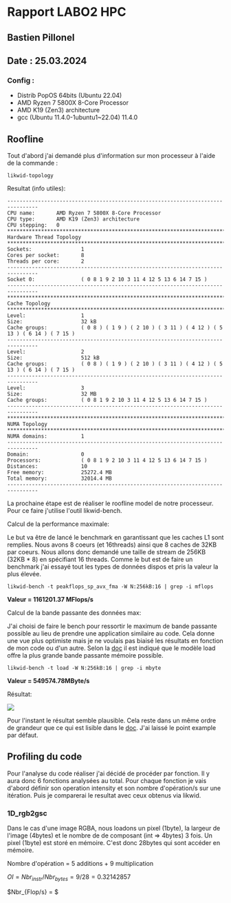# Rapport LABO2 HPC
## Bastien Pillonel
## Date : 25.03.2024
### Config : 
- Distrib PopOS 64bits (Ubuntu 22.04)
- AMD Ryzen 7 5800X 8-Core Processor
- AMD K19 (Zen3) architecture
- gcc (Ubuntu 11.4.0-1ubuntu1~22.04) 11.4.0

## Roofline

Tout d'abord j'ai demandé plus d'information sur mon processeur à l'aide de la commande :

```likwid-topology```

Resultat (info utiles):

```
--------------------------------------------------------------------------------
CPU name:       AMD Ryzen 7 5800X 8-Core Processor             
CPU type:       AMD K19 (Zen3) architecture
CPU stepping:   0
********************************************************************************
Hardware Thread Topology
********************************************************************************
Sockets:                1
Cores per socket:       8
Threads per core:       2
--------------------------------------------------------------------------------
Socket 0:               ( 0 8 1 9 2 10 3 11 4 12 5 13 6 14 7 15 )
--------------------------------------------------------------------------------
********************************************************************************
Cache Topology
********************************************************************************
Level:                  1
Size:                   32 kB
Cache groups:           ( 0 8 ) ( 1 9 ) ( 2 10 ) ( 3 11 ) ( 4 12 ) ( 5 13 ) ( 6 14 ) ( 7 15 )
--------------------------------------------------------------------------------
Level:                  2
Size:                   512 kB
Cache groups:           ( 0 8 ) ( 1 9 ) ( 2 10 ) ( 3 11 ) ( 4 12 ) ( 5 13 ) ( 6 14 ) ( 7 15 )
--------------------------------------------------------------------------------
Level:                  3
Size:                   32 MB
Cache groups:           ( 0 8 1 9 2 10 3 11 4 12 5 13 6 14 7 15 )
--------------------------------------------------------------------------------
********************************************************************************
NUMA Topology
********************************************************************************
NUMA domains:           1
--------------------------------------------------------------------------------
Domain:                 0
Processors:             ( 0 8 1 9 2 10 3 11 4 12 5 13 6 14 7 15 )
Distances:              10
Free memory:            25272.4 MB
Total memory:           32014.4 MB
--------------------------------------------------------------------------------
```
La prochaine étape est de réaliser le roofline model de notre processeur. Pour ce faire j'utilise l'outil likwid-bench.

Calcul de la performance maximale:

Le but va être de lancé le benchmark en garantissant que les caches L1 sont remplies. Nous avons 8 coeurs (et 16threads) ainsi que 8 caches de 32KB par coeurs. Nous allons donc demandé une taille de stream de 256KB (32KB * 8) en spécifiant 16 threads. Comme le but est de faire un benchmark j'ai essayé tout les types de données dispos et pris la valeur la plus élevée.

```likwid-bench -t peakflops_sp_avx_fma -W N:256kB:16 | grep -i mflops```

**Valeur = 1161201.37 MFlops/s**

Calcul de la bande passante des données max:

J'ai choisi de faire le bench pour ressortir le maximum de bande passante possible au lieu de prendre une application similaire au code. Cela donne une vue plus optimiste mais je ne voulais pas biaisé les résultats en fonction de mon code ou d'un autre. Selon la [doc](https://github.com/RRZE-HPC/likwid/wiki/Tutorial:-Empirical-Roofline-Model) il est indiqué que le modèle load offre la plus grande bande passante mémoire possible.

```likwid-bench -t load -W N:256kB:16 | grep -i mbyte```

**Valeur = 549574.78MByte/s**

Résultat:

![](./picture/Screenshot%20from%202024-03-25%2010-35-27.png)

Pour l'instant le résultat semble plausible. Cela reste dans un même ordre de grandeur que ce qui est lisible dans le [doc](https://github.com/RRZE-HPC/likwid/wiki/Tutorial:-Empirical-Roofline-Model). J'ai laissé le point example par défaut.

## Profiling du code

Pour l'analyse du code réaliser j'ai décidé de procéder par fonction. Il y aura donc 6 fonctions analysées au total. Pour chaque fonction je vais d'abord définir son operation intensity et son nombre d'opération/s sur une itération. Puis je comparerai le resultat avec ceux obtenus via likwid.

### 1D_rgb2gsc

Dans le cas d'une image RGBA, nous loadons un pixel (1byte), la largeur de l'image (4bytes) et le nombre de de composant (int => 4bytes) 3 fois. Un pixel (1byte) est storé en mémoire. C'est donc 28bytes qui sont accéder en mémoire.

Nombre d'opération = 5 additions + 9 multiplication

$OI = Nbr_{instr} / Nbr_{bytes} = 9 / 28 = 0.32142857$

$Nbr_{Flop/s} = $




